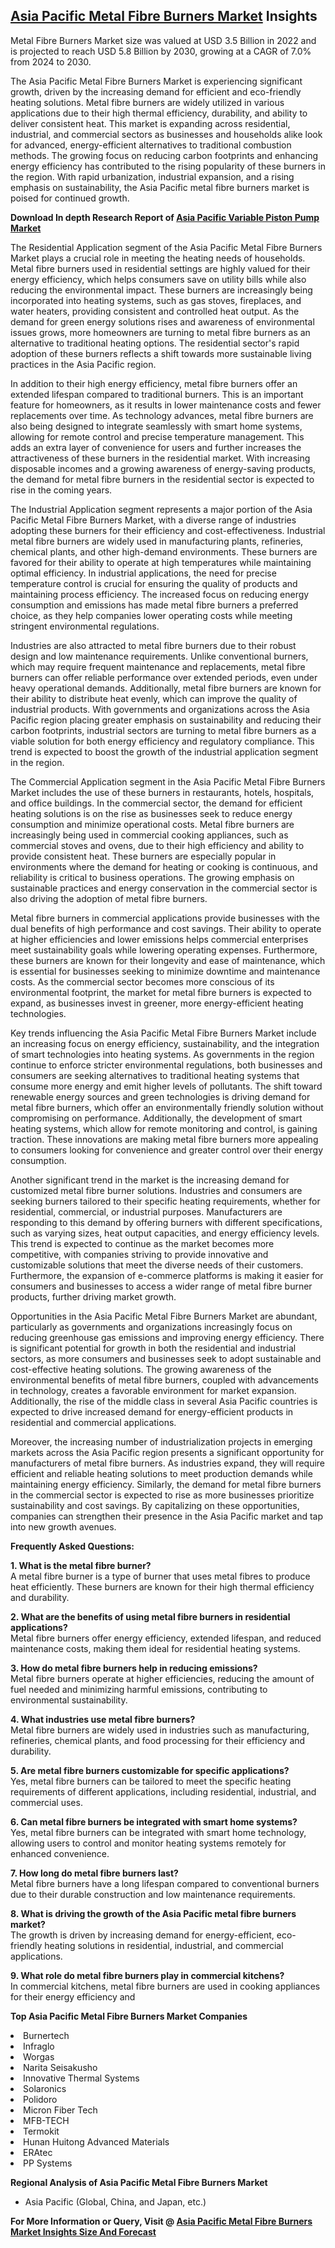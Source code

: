 <h2><a href="https://www.verifiedmarketreports.com/download-sample/?rid=85200&amp;utm_source=Github-Feb&amp;utm_medium=219" target="_blank">Asia Pacific Metal Fibre Burners Market</a> Insights</h2><p>Metal Fibre Burners Market size was valued at USD 3.5 Billion in 2022 and is projected to reach USD 5.8 Billion by 2030, growing at a CAGR of 7.0% from 2024 to 2030.</p><p><p>The Asia Pacific Metal Fibre Burners Market is experiencing significant growth, driven by the increasing demand for efficient and eco-friendly heating solutions. Metal fibre burners are widely utilized in various applications due to their high thermal efficiency, durability, and ability to deliver consistent heat. This market is expanding across residential, industrial, and commercial sectors as businesses and households alike look for advanced, energy-efficient alternatives to traditional combustion methods. The growing focus on reducing carbon footprints and enhancing energy efficiency has contributed to the rising popularity of these burners in the region. With rapid urbanization, industrial expansion, and a rising emphasis on sustainability, the Asia Pacific metal fibre burners market is poised for continued growth. <p><strong>Download In depth Research Report of <a href="https://www.verifiedmarketreports.com/download-sample/?rid=236118&amp;utm_source=Pulse-Dec&amp;utm_medium=219" target="_blank">Asia Pacific Variable Piston Pump Market</a></strong></p> <p>The Residential Application segment of the Asia Pacific Metal Fibre Burners Market plays a crucial role in meeting the heating needs of households. Metal fibre burners used in residential settings are highly valued for their energy efficiency, which helps consumers save on utility bills while also reducing the environmental impact. These burners are increasingly being incorporated into heating systems, such as gas stoves, fireplaces, and water heaters, providing consistent and controlled heat output. As the demand for green energy solutions rises and awareness of environmental issues grows, more homeowners are turning to metal fibre burners as an alternative to traditional heating options. The residential sector's rapid adoption of these burners reflects a shift towards more sustainable living practices in the Asia Pacific region. <p>In addition to their high energy efficiency, metal fibre burners offer an extended lifespan compared to traditional burners. This is an important feature for homeowners, as it results in lower maintenance costs and fewer replacements over time. As technology advances, metal fibre burners are also being designed to integrate seamlessly with smart home systems, allowing for remote control and precise temperature management. This adds an extra layer of convenience for users and further increases the attractiveness of these burners in the residential market. With increasing disposable incomes and a growing awareness of energy-saving products, the demand for metal fibre burners in the residential sector is expected to rise in the coming years. <p>The Industrial Application segment represents a major portion of the Asia Pacific Metal Fibre Burners Market, with a diverse range of industries adopting these burners for their efficiency and cost-effectiveness. Industrial metal fibre burners are widely used in manufacturing plants, refineries, chemical plants, and other high-demand environments. These burners are favored for their ability to operate at high temperatures while maintaining optimal efficiency. In industrial applications, the need for precise temperature control is crucial for ensuring the quality of products and maintaining process efficiency. The increased focus on reducing energy consumption and emissions has made metal fibre burners a preferred choice, as they help companies lower operating costs while meeting stringent environmental regulations. <p>Industries are also attracted to metal fibre burners due to their robust design and low maintenance requirements. Unlike conventional burners, which may require frequent maintenance and replacements, metal fibre burners can offer reliable performance over extended periods, even under heavy operational demands. Additionally, metal fibre burners are known for their ability to distribute heat evenly, which can improve the quality of industrial products. With governments and organizations across the Asia Pacific region placing greater emphasis on sustainability and reducing their carbon footprints, industrial sectors are turning to metal fibre burners as a viable solution for both energy efficiency and regulatory compliance. This trend is expected to boost the growth of the industrial application segment in the region. <p>The Commercial Application segment in the Asia Pacific Metal Fibre Burners Market includes the use of these burners in restaurants, hotels, hospitals, and office buildings. In the commercial sector, the demand for efficient heating solutions is on the rise as businesses seek to reduce energy consumption and minimize operational costs. Metal fibre burners are increasingly being used in commercial cooking appliances, such as commercial stoves and ovens, due to their high efficiency and ability to provide consistent heat. These burners are especially popular in environments where the demand for heating or cooking is continuous, and reliability is critical to business operations. The growing emphasis on sustainable practices and energy conservation in the commercial sector is also driving the adoption of metal fibre burners. <p>Metal fibre burners in commercial applications provide businesses with the dual benefits of high performance and cost savings. Their ability to operate at higher efficiencies and lower emissions helps commercial enterprises meet sustainability goals while lowering operating expenses. Furthermore, these burners are known for their longevity and ease of maintenance, which is essential for businesses seeking to minimize downtime and maintenance costs. As the commercial sector becomes more conscious of its environmental footprint, the market for metal fibre burners is expected to expand, as businesses invest in greener, more energy-efficient heating technologies. <p>Key trends influencing the Asia Pacific Metal Fibre Burners Market include an increasing focus on energy efficiency, sustainability, and the integration of smart technologies into heating systems. As governments in the region continue to enforce stricter environmental regulations, both businesses and consumers are seeking alternatives to traditional heating systems that consume more energy and emit higher levels of pollutants. The shift toward renewable energy sources and green technologies is driving demand for metal fibre burners, which offer an environmentally friendly solution without compromising on performance. Additionally, the development of smart heating systems, which allow for remote monitoring and control, is gaining traction. These innovations are making metal fibre burners more appealing to consumers looking for convenience and greater control over their energy consumption. <p>Another significant trend in the market is the increasing demand for customized metal fibre burner solutions. Industries and consumers are seeking burners tailored to their specific heating requirements, whether for residential, commercial, or industrial purposes. Manufacturers are responding to this demand by offering burners with different specifications, such as varying sizes, heat output capacities, and energy efficiency levels. This trend is expected to continue as the market becomes more competitive, with companies striving to provide innovative and customizable solutions that meet the diverse needs of their customers. Furthermore, the expansion of e-commerce platforms is making it easier for consumers and businesses to access a wider range of metal fibre burner products, further driving market growth. <p>Opportunities in the Asia Pacific Metal Fibre Burners Market are abundant, particularly as governments and organizations increasingly focus on reducing greenhouse gas emissions and improving energy efficiency. There is significant potential for growth in both the residential and industrial sectors, as more consumers and businesses seek to adopt sustainable and cost-effective heating solutions. The growing awareness of the environmental benefits of metal fibre burners, coupled with advancements in technology, creates a favorable environment for market expansion. Additionally, the rise of the middle class in several Asia Pacific countries is expected to drive increased demand for energy-efficient products in residential and commercial applications. <p>Moreover, the increasing number of industrialization projects in emerging markets across the Asia Pacific region presents a significant opportunity for manufacturers of metal fibre burners. As industries expand, they will require efficient and reliable heating solutions to meet production demands while maintaining energy efficiency. Similarly, the demand for metal fibre burners in the commercial sector is expected to rise as more businesses prioritize sustainability and cost savings. By capitalizing on these opportunities, companies can strengthen their presence in the Asia Pacific market and tap into new growth avenues. <p><b>Frequently Asked Questions:</b></p> <p><b>1. What is the metal fibre burner?</b><br> A metal fibre burner is a type of burner that uses metal fibres to produce heat efficiently. These burners are known for their high thermal efficiency and durability.</p> <p><b>2. What are the benefits of using metal fibre burners in residential applications?</b><br> Metal fibre burners offer energy efficiency, extended lifespan, and reduced maintenance costs, making them ideal for residential heating systems.</p> <p><b>3. How do metal fibre burners help in reducing emissions?</b><br> Metal fibre burners operate at higher efficiencies, reducing the amount of fuel needed and minimizing harmful emissions, contributing to environmental sustainability.</p> <p><b>4. What industries use metal fibre burners?</b><br> Metal fibre burners are widely used in industries such as manufacturing, refineries, chemical plants, and food processing for their efficiency and durability.</p> <p><b>5. Are metal fibre burners customizable for specific applications?</b><br> Yes, metal fibre burners can be tailored to meet the specific heating requirements of different applications, including residential, industrial, and commercial uses.</p> <p><b>6. Can metal fibre burners be integrated with smart home systems?</b><br> Yes, metal fibre burners can be integrated with smart home technology, allowing users to control and monitor heating systems remotely for enhanced convenience.</p> <p><b>7. How long do metal fibre burners last?</b><br> Metal fibre burners have a long lifespan compared to conventional burners due to their durable construction and low maintenance requirements.</p> <p><b>8. What is driving the growth of the Asia Pacific metal fibre burners market?</b><br> The growth is driven by increasing demand for energy-efficient, eco-friendly heating solutions in residential, industrial, and commercial applications.</p> <p><b>9. What role do metal fibre burners play in commercial kitchens?</b><br> In commercial kitchens, metal fibre burners are used in cooking appliances for their energy efficiency and</p><p><strong>Top Asia Pacific Metal Fibre Burners Market Companies</strong></p><div data-test-id=""><p><li>Burnertech</li><li> Infraglo</li><li> Worgas</li><li> Narita Seisakusho</li><li> Innovative Thermal Systems</li><li> Solaronics</li><li> Polidoro</li><li> Micron Fiber Tech</li><li> MFB-TECH</li><li> Termokit</li><li> Hunan Huitong Advanced Materials</li><li> ERAtec</li><li> PP Systems</li></p><div><strong>Regional Analysis of&nbsp;Asia Pacific Metal Fibre Burners Market</strong></div><ul><li dir="ltr"><p dir="ltr">Asia Pacific (Global, China, and Japan, etc.)</p></li></ul><p><strong>For More Information or Query, Visit @&nbsp;</strong><strong><a href="https://www.verifiedmarketreports.com/product/global-metal-fibre-burners-market-growth-2019-2024/?utm_source=Github-Feb&amp;utm_medium=219" target="_blank">Asia Pacific Metal Fibre Burners Market Insights Size And Forecast</a></strong></p></div><h2>&nbsp;</h2><div data-test-id="">&nbsp;</div>
